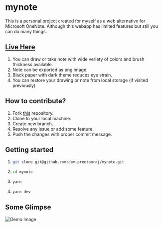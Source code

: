 # mynote

This is a personal project created for myself as a web alternative for Microsoft OneNote. Although this webapp has limited features but still you can do many things.

## [Live Here](https://mynote-sigma.vercel.app/)

1. You can draw or take note with wide veriety of colors and brush thickness available.
2. Note can be exported as png image.
3. Black paper with dark theme reduces eye strain.
4. You can restore your drawing or note from local storage (if visited previously)

## How to contribute?

1. Fork [this](https://github.com/dev-preetamraj/mynote) repository.
2. Clone to your local machine.
3. Create new branch.
4. Resolve any issue or add some feature.
5. Push the changes with proper commit message.

## Getting started

1. ```bash
   git clone git@github.com:dev-preetamraj/mynote.git
   ```
2. ```bash
   cd mynote
   ```
3. ```bash
   yarn
   ```
4. ```bash
   yarn dev
   ```

## Some Glimpse
![Demo Image](https://mynote-sigma.vercel.app/demo.png)
